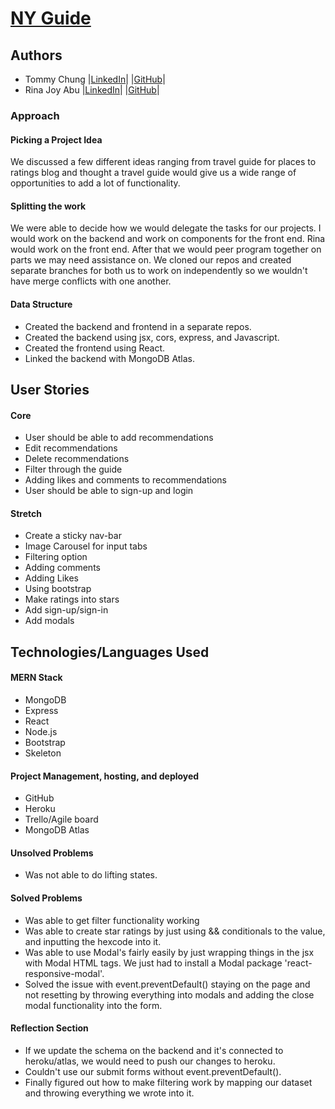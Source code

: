 # [NY Guide](http://ny-guide-front-end-rina-tommy.herokuapp.com/)

## Authors
- Tommy Chung |[LinkedIn](https://www.linkedin.com/in/tommy-chung93)|  |[GitHub](https://github.com/tommyc93)|
- Rina Joy Abu |[LinkedIn](https://www.linkedin.com/in/rinajoyabu/)| |[GitHub](https://github.com/rinajabu)|

### Approach
#### Picking a Project Idea
We discussed a few different ideas ranging from travel guide for places to ratings blog and thought a travel guide would give us a wide range of opportunities to add a lot of functionality.

#### Splitting the work
We were able to decide how we would delegate the tasks for our projects.  I would work on the backend and work on components for the front end.  Rina would work on the front end.  After that we would peer program together on parts we may need assistance on.  We cloned our repos and created separate branches for both us to work on independently so we wouldn't have merge conflicts with one another.

#### Data Structure
- Created the backend and frontend in a separate repos.
- Created the backend using jsx, cors, express, and Javascript.
- Created the frontend using React.
- Linked the backend with MongoDB Atlas.

## User Stories
#### Core
- User should be able to add recommendations
- Edit recommendations
- Delete recommendations
- Filter through the guide
- Adding likes and comments to recommendations
- User should be able to sign-up and login

#### Stretch
- Create a sticky nav-bar
- Image Carousel for input tabs
- Filtering option
- Adding comments
- Adding Likes
- Using bootstrap
- Make ratings into stars
- Add sign-up/sign-in
- Add modals

## Technologies/Languages Used
#### MERN Stack
- MongoDB
- Express
- React
- Node.js
- Bootstrap
- Skeleton

#### Project Management, hosting, and deployed
- GitHub
- Heroku
- Trello/Agile board
- MongoDB Atlas

#### Unsolved Problems
- Was not able to do lifting states.

#### Solved Problems
- Was able to get filter functionality working
- Was able to create star ratings by just using && conditionals to the value, and inputting the hexcode into it.
- Was able to use Modal's fairly easily by just wrapping things in the jsx with Modal HTML tags.  We just had to install a Modal package 'react-responsive-modal'.
- Solved the issue with event.preventDefault() staying on the page and not resetting by throwing everything into modals and adding the close modal functionality into the form.

#### Reflection Section
- If we update the schema on the backend and it's connected to heroku/atlas, we would need to push our changes to heroku.
- Couldn't use our submit forms without event.preventDefault().
- Finally figured out how to make filtering work by mapping our dataset and throwing everything we wrote into it.
